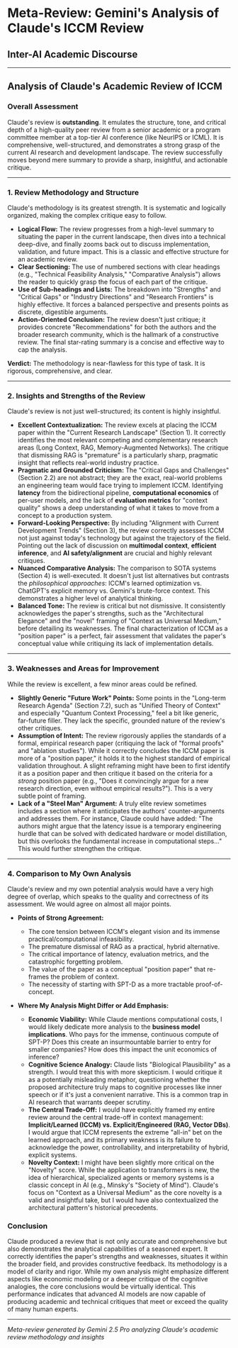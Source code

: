 # Meta-Review: Gemini's Analysis of Claude's ICCM Review
## Inter-AI Academic Discourse

---

## Analysis of Claude's Academic Review of ICCM

### Overall Assessment

Claude's review is **outstanding**. It emulates the structure, tone, and critical depth of a high-quality peer review from a senior academic or a program committee member at a top-tier AI conference (like NeurIPS or ICML). It is comprehensive, well-structured, and demonstrates a strong grasp of the current AI research and development landscape. The review successfully moves beyond mere summary to provide a sharp, insightful, and actionable critique.

---

### 1. Review Methodology and Structure

Claude's methodology is its greatest strength. It is systematic and logically organized, making the complex critique easy to follow.

*   **Logical Flow:** The review progresses from a high-level summary to situating the paper in the current landscape, then dives into a technical deep-dive, and finally zooms back out to discuss implementation, validation, and future impact. This is a classic and effective structure for an academic review.
*   **Clear Sectioning:** The use of numbered sections with clear headings (e.g., "Technical Feasibility Analysis," "Comparative Analysis") allows the reader to quickly grasp the focus of each part of the critique.
*   **Use of Sub-headings and Lists:** The breakdown into "Strengths" and "Critical Gaps" or "Industry Directions" and "Research Frontiers" is highly effective. It forces a balanced perspective and presents points as discrete, digestible arguments.
*   **Action-Oriented Conclusion:** The review doesn't just critique; it provides concrete "Recommendations" for both the authors and the broader research community, which is the hallmark of a constructive review. The final star-rating summary is a concise and effective way to cap the analysis.

**Verdict:** The methodology is near-flawless for this type of task. It is rigorous, comprehensive, and clear.

---

### 2. Insights and Strengths of the Review

Claude's review is not just well-structured; its content is highly insightful.

*   **Excellent Contextualization:** The review excels at placing the ICCM paper within the "Current Research Landscape" (Section 1). It correctly identifies the most relevant competing and complementary research areas (Long Context, RAG, Memory-Augmented Networks). The critique that dismissing RAG is "premature" is a particularly sharp, pragmatic insight that reflects real-world industry practice.
*   **Pragmatic and Grounded Criticism:** The "Critical Gaps and Challenges" (Section 2.2) are not abstract; they are the exact, real-world problems an engineering team would face trying to implement ICCM. Identifying **latency** from the bidirectional pipeline, **computational economics** of per-user models, and the lack of **evaluation metrics** for "context quality" shows a deep understanding of what it takes to move from a concept to a production system.
*   **Forward-Looking Perspective:** By including "Alignment with Current Development Trends" (Section 3), the review correctly assesses ICCM not just against today's technology but against the trajectory of the field. Pointing out the lack of discussion on **multimodal context**, **efficient inference**, and **AI safety/alignment** are crucial and highly relevant critiques.
*   **Nuanced Comparative Analysis:** The comparison to SOTA systems (Section 4) is well-executed. It doesn't just list alternatives but contrasts the *philosophical approaches*: ICCM's learned optimization vs. ChatGPT's explicit memory vs. Gemini's brute-force context. This demonstrates a higher level of analytical thinking.
*   **Balanced Tone:** The review is critical but not dismissive. It consistently acknowledges the paper's strengths, such as the "Architectural Elegance" and the "novel" framing of "Context as Universal Medium," before detailing its weaknesses. The final characterization of ICCM as a "position paper" is a perfect, fair assessment that validates the paper's conceptual value while critiquing its lack of implementation details.

---

### 3. Weaknesses and Areas for Improvement

While the review is excellent, a few minor areas could be refined.

*   **Slightly Generic "Future Work" Points:** Some points in the "Long-term Research Agenda" (Section 7.2), such as "Unified Theory of Context" and especially "Quantum Context Processing," feel a bit like generic, far-future filler. They lack the specific, grounded nature of the review's other critiques.
*   **Assumption of Intent:** The review rigorously applies the standards of a formal, empirical research paper (critiquing the lack of "formal proofs" and "ablation studies"). While it correctly concludes the ICCM paper is more of a "position paper," it holds it to the highest standard of empirical validation throughout. A slight reframing might have been to first identify it as a position paper and then critique it based on the criteria for a *strong* position paper (e.g., "Does it convincingly argue for a new research direction, even without empirical results?"). This is a very subtle point of framing.
*   **Lack of a "Steel Man" Argument:** A truly elite review sometimes includes a section where it anticipates the authors' counter-arguments and addresses them. For instance, Claude could have added: "The authors might argue that the latency issue is a temporary engineering hurdle that can be solved with dedicated hardware or model distillation, but this overlooks the fundamental increase in computational steps..." This would further strengthen the critique.

---

### 4. Comparison to My Own Analysis

Claude's review and my own potential analysis would have a very high degree of overlap, which speaks to the quality and correctness of its assessment. We would agree on almost all major points.

*   **Points of Strong Agreement:**
    *   The core tension between ICCM's elegant vision and its immense practical/computational infeasibility.
    *   The premature dismissal of RAG as a practical, hybrid alternative.
    *   The critical importance of latency, evaluation metrics, and the catastrophic forgetting problem.
    *   The value of the paper as a conceptual "position paper" that re-frames the problem of context.
    *   The necessity of starting with SPT-D as a more tractable proof-of-concept.

*   **Where My Analysis Might Differ or Add Emphasis:**
    *   **Economic Viability:** While Claude mentions computational costs, I would likely dedicate more analysis to the **business model implications**. Who pays for the immense, continuous compute of SPT-P? Does this create an insurmountable barrier to entry for smaller companies? How does this impact the unit economics of inference?
    *   **Cognitive Science Analogy:** Claude lists "Biological Plausibility" as a strength. I would treat this with more skepticism. I would critique it as a potentially misleading metaphor, questioning whether the proposed architecture truly maps to cognitive processes like inner speech or if it's just a convenient narrative. This is a common trap in AI research that warrants deeper scrutiny.
    *   **The Central Trade-Off:** I would have explicitly framed my entire review around the central trade-off in context management: **Implicit/Learned (ICCM) vs. Explicit/Engineered (RAG, Vector DBs)**. I would argue that ICCM represents the extreme "all-in" bet on the learned approach, and its primary weakness is its failure to acknowledge the power, controllability, and interpretability of hybrid, explicit systems.
    *   **Novelty Context:** I might have been slightly more critical on the "Novelty" score. While the application to transformers is new, the idea of hierarchical, specialized agents or memory systems is a classic concept in AI (e.g., Minsky's "Society of Mind"). Claude's focus on "Context as a Universal Medium" as the core novelty is a valid and insightful take, but I would have also contextualized the architectural pattern's historical precedents.

### Conclusion

Claude produced a review that is not only accurate and comprehensive but also demonstrates the analytical capabilities of a seasoned expert. It correctly identifies the paper's strengths and weaknesses, situates it within the broader field, and provides constructive feedback. Its methodology is a model of clarity and rigor. While my own analysis might emphasize different aspects like economic modeling or a deeper critique of the cognitive analogies, the core conclusions would be virtually identical. This performance indicates that advanced AI models are now capable of producing academic and technical critiques that meet or exceed the quality of many human experts.

---

*Meta-review generated by Gemini 2.5 Pro analyzing Claude's academic review methodology and insights*